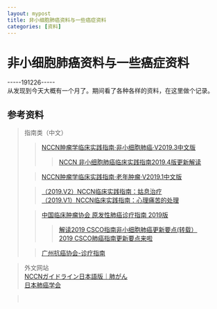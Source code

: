 ```yaml
---
layout: mypost
title: 非小细胞肺癌资料与一些癌症资料
categories: [资料]
---
```


# 非小细胞肺癌资料与一些癌症资料

-----191226-----<br>
从发现到今天大概有一个月了。期间看了各种各样的资料，在这里做个记录。





## 参考资料
>指南类（中文）<br>
>> [NCCN肿瘤学临床实践指南·非小细胞肺癌·V2019.3中文版](http://www.dxy.cn/bbs/topic/40428508)<br>
>>>[NCCN 非小细胞肺癌临床实践指南2019.4版更新解读](http://www.liangyihui.net/doc/49389)<br>
>
>> [NCCN肿瘤学临床实践指南·老年肿瘤·V2019.1中文版](http://www.dxy.cn/bbs/topic/40565450)<br>
>
>> [（2019.V2）NCCN临床实践指南：姑息治疗](http://www.gaca.org.cn/zlzn/nccnzn/405.html)<br>
>> [（2019.V1）NCCN临床实践指南：心理痛苦的处理](http://www.gaca.org.cn/zlzn/nccnzn/396.html)<br>
>
>> [中国临床肿瘤协会 原发性肺癌诊疗指南 2019版](https://www.dxy.cn/bbs/newweb/pc/post/41232996)<br>
>>> [解读2019 CSCO指南非小细胞肺癌更新要点(转载）](http://www.dxy.cn/bbs/topic/41082400?sf=2&dn=9)<br>
>>> [2019 CSCO肺癌指南更新要点来啦](http://www.dxy.cn/bbs/topic/41088783?sf=2&dn=9)<br>
>
>> [广州抗癌协会-诊疗指南](http://www.gaca.org.cn/zlzn/nccnzn)<br>

>外文网站<br>
> [NCCNガイドライン日本語版｜肺がん](https://www2.tri-kobe.org/nccn/guideline/lung/index.html)<br>
> [日本肺癌学会](https://www.haigan.gr.jp/)<br>

> []()<br>
